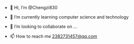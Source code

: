 - 👋 Hi, I’m @Chengzi830

- 🌱 I’m currently learning computer science and technology

- 💞️ I’m looking to collaborate on ...
- 📫 How to reach me 2382731457@qq.com

<!---
Chengzi830/Chengzi830 is a ✨ special ✨ repository because its `README.md` (this file) appears on your GitHub profile.
You can click the Preview link to take a look at your changes.
--->
